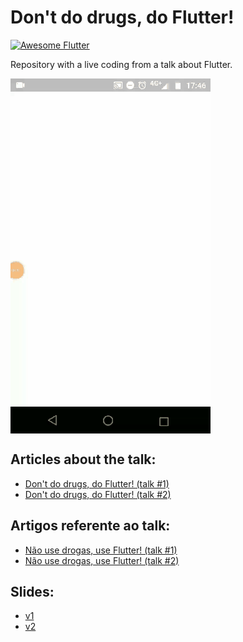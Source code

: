 # Don't do drugs, do Flutter!

<a href="https://github.com/Solido/awesome-flutter">
  <img alt="Awesome Flutter" src="https://img.shields.io/badge/Awesome-Flutter-blue.svg?longCache=true&style=flat-square" />
</a>

Repository with a live coding from a talk about Flutter.

<img src="https://raw.githubusercontent.com/JHBitencourt/flutter_talk/master/assets/app.gif" align="center">

## Articles about the talk:

- [Don't do drugs, do Flutter! (talk #1)](http://blog.juliobitencourt.com/2019/03/05/dont-do-drugs-do-flutter-1/)
- [Don't do drugs, do Flutter! (talk #2)](http://blog.juliobitencourt.com/2019/03/05/dont-do-drugs-do-flutter-2/)

## Artigos referente ao talk:

- [Não use drogas, use Flutter! (talk #1)](http://blog.juliobitencourt.com/2019/01/08/nao-use-drogas-use-flutter-talk-1/)
- [Não use drogas, use Flutter! (talk #2)](http://blog.juliobitencourt.com/2019/01/08/nao-use-drogas-use-flutter-talk-2/)

## Slides:

- [v1](https://pt.slideshare.net/JulioHenriqueBitenco/no-use-drogas-use-flutter-126558475)
- [v2](https://speakerdeck.com/jhbitencourt/dont-do-drugs-do-flutter)
